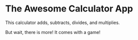 # The Awesome Calculator App

This calculator adds, subtracts, divides, and multiplies.

But wait, there is more!  It comes with a game!  
